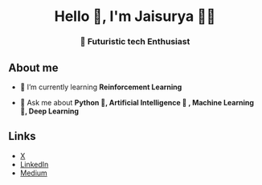 <h1 align="center">Hello 👋, I'm Jaisurya 👨‍🚀</h1>
<h3 align="center"> 🚀 Futuristic tech Enthusiast</h3>

## About me
- 🌱 I’m currently learning **Reinforcement Learning**

- 💬 Ask me about **Python 🐍, Artificial Intelligence 🧠 , Machine Learning 🤖, Deep Learning**

## Links
- [X](https://twitter.com/__Jaisurya)
- [LinkedIn](https://www.linkedin.com/in/jaisurya-prabakaran-3619aa226/)
- [Medium](https://medium.com/@jaisuryablogs)
